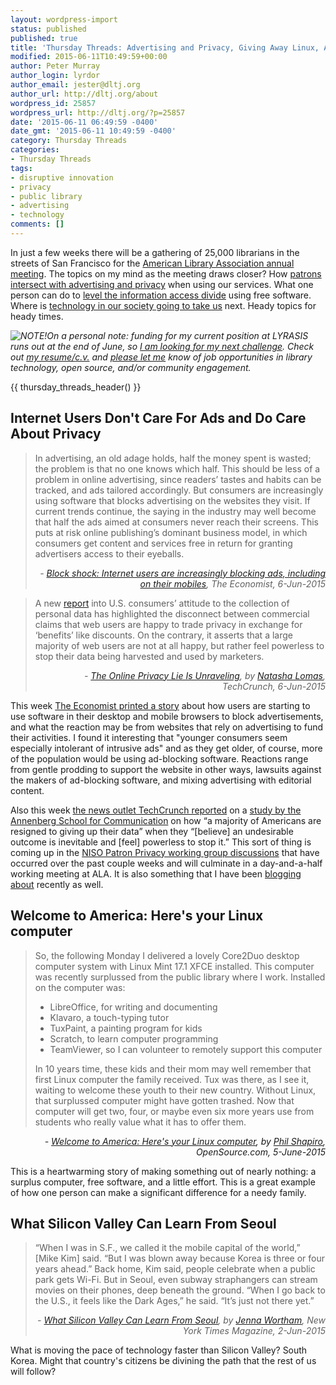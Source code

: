 ```yaml
---
layout: wordpress-import
status: published
published: true
title: 'Thursday Threads: Advertising and Privacy, Giving Away Linux, A View of the Future'
modified: 2015-06-11T10:49:59+00:00
author: Peter Murray
author_login: lyrdor
author_email: jester@dltj.org
author_url: http://dltj.org/about
wordpress_id: 25857
wordpress_url: http://dltj.org/?p=25857
date: '2015-06-11 06:49:59 -0400'
date_gmt: '2015-06-11 10:49:59 -0400'
category: Thursday Threads
categories:
- Thursday Threads
tags:
- disruptive innovation
- privacy
- public library
- advertising
- technology
comments: []
---
```


<p>In just a few weeks there will be a gathering of 25,000 librarians in the streets of San Francisco for the <a href="http://alaac15.ala.org" title="2015 ALA Annual Conference">American Library Association annual meeting</a>.  The topics on my mind as the meeting draws closer?  How <a href="/article/thursday-threads-2015w23/#p25857-ads-and-privacy">patrons intersect with advertising and privacy</a> when using our services.  What one person can do to <a href="/article/thursday-threads-2015w23/#p25857-linux">level the information access divide</a> using free software.  Where is <a href="/article/thursday-threads-2015w23/#p25857-silicon-valley-seoul">technology in our society going to take us</a> next.  Heady topics for heady times.</p>
<p><em><img alt="NOTE! " src="/images/note.png" style="float:left;"/>On a personal note: funding for my current position at LYRASIS runs out at the end of June, so <a href="/article/seeking-new-opportunity/" title="Seeking new opportunity in library technology | Disruptive Library Technology Jester">I am looking for my next challenge</a>.  Check out <a href="https://dltj.org/resume/">my resume/<i>c.v.</i></a> and <a href="/contact/">please let me</a> know of job opportunities in library technology, open source, and/or community engagement.</em></p>
{{ thursday_threads_header() }}
<h2 id="p25857-ads-and-privacy">Internet Users Don't Care For Ads and Do Care About Privacy</h2>
<blockquote><p>In advertising, an old adage holds, half the money spent is wasted; the problem is that no one knows which half. This should be less of a problem in online advertising, since readers&rsquo; tastes and habits can be tracked, and ads tailored accordingly. But consumers are increasingly using software that blocks advertising on the websites they visit. If current trends continue, the saying in the industry may well become that half the ads aimed at consumers never reach their screens. This puts at risk online publishing&rsquo;s dominant business model, in which consumers get content and services free in return for granting advertisers access to their eyeballs.
<div style="text-align: right; width: 100%;"><cite>- <a href="http://www.economist.com/news/business/21653644-internet-users-are-increasingly-blocking-ads-including-their-mobiles-block-shock" title="Block shock: Internet users are increasingly blocking ads, including on their mobiles | The Economist">Block shock: Internet users are increasingly blocking ads, including on their mobiles</a>, The Economist, 6-Jun-2015</cite></div>
</blockquote>
<blockquote><p>A new <a target="_blank" href="https://www.asc.upenn.edu/sites/default/files/TradeoffFallacy_1.pdf">report</a> into U.S. consumers&rsquo; attitude to the collection of personal data has highlighted the disconnect between commercial claims that web users are happy to trade privacy in exchange for &lsquo;benefits&rsquo; like discounts. On the contrary, it asserts that a large majority of web users are not at all happy, but rather feel powerless to stop their data being harvested and used by marketers.
<div style="text-align: right; width: 100%;"><cite>- <a href="http://techcrunch.com/2015/06/06/the-online-privacy-lie-is-unraveling/" title="The Online Privacy Lie Is Unraveling | TechCrunch">The Online Privacy Lie Is Unraveling</a>, by <a href="http://techcrunch.com/author/natasha-lomas/" title="Natasha Lomas - Senior Reporter, Silicon.com (UK) - TechCrunch Staff">Natasha Lomas</a>, TechCrunch, 6-Jun-2015</cite></div>
</blockquote>
<p>This week <a href="http://www.economist.com/news/business/21653644-internet-users-are-increasingly-blocking-ads-including-their-mobiles-block-shock" title="Block shock: Internet users are increasingly blocking ads, including on their mobiles | The Economist">The Economist printed a story</a> about how users are starting to use software in their desktop and mobile browsers to block advertisements, and what the reaction may be from websites that rely on advertising to fund their activities.  I found it interesting that "younger consumers seem especially intolerant of intrusive ads" and as they get older, of course, more of the population would be using ad-blocking software.  Reactions range from gentle prodding to support the website in other ways, lawsuits against the makers of ad-blocking software, and mixing advertising with editorial content.</p>
<p>Also this week <a href="http://techcrunch.com/2015/06/06/the-online-privacy-lie-is-unraveling/" title="The Online Privacy Lie Is Unraveling | TechCrunch">the news outlet TechCrunch reported</a> on a <a href="https://www.asc.upenn.edu/news-events/publications/tradeoff-fallacy-how-marketers-are-misrepresenting-american-consumers-and" title="The Tradeoff Fallacy: How Marketers Are Misrepresenting American Consumers and Opening Them Up to Exploitation | Annenberg School for Communication">study by the Annenberg School for Communication</a> on how &ldquo;a majority of Americans are resigned to giving up their data&rdquo; when they &ldquo;[believe] an undesirable outcome is inevitable and [feel] powerless to stop it.&rdquo;  This sort of thing is coming up in the <a href="http://www.niso.org/topics/tl/patron_privacy/" title="Patron Privacy in Digital Library and Information Systems - National Information Standards Organization">NISO Patron Privacy working group discussions</a> that have occurred over the past couple weeks and will culminate in a day-and-a-half working meeting at ALA.  It is also something that I have been <a href="/tag/nisoprivacy/">blogging about</a> recently as well.</p>
<h2 id="p25857-linux">Welcome to America: Here's your Linux computer</h2>
<blockquote><p>So, the following Monday I delivered a lovely Core2Duo desktop computer system with Linux Mint 17.1 XFCE installed. This computer was recently surplussed from the public library where I work. Installed on the computer was:</p>
<ul>
<li>LibreOffice, for writing and documenting</li>
<li>Klavaro, a touch-typing tutor</li>
<li>TuxPaint, a painting program for kids</li>
<li>Scratch, to learn computer programming</li>
<li>TeamViewer, so I can volunteer to remotely support this computer</li>
</ul>
<p>In 10 years time, these kids and their mom may well remember that first Linux computer the family received. Tux was there, as I see it, waiting to welcome these youth to their new country. Without Linux, that surplussed computer might have gotten trashed. Now that computer will get two, four, or maybe even six more years use from students who really value what it has to offer them.</p></blockquote>
<div style="text-align: right; width: 100%;"><cite>- <a href="https://opensource.com/life/15/6/five-linux-programs">Welcome to America: Here's your Linux computer</a>, by <a href="https://opensource.com/users/pshapiro">Phil Shapiro</a>, OpenSource.com, 5-June-2015</cite></div>
<p>This is a heartwarming story of making something out of nearly nothing: a surplus computer, free software, and a little effort.  This is a great example of how one person can make a significant difference for a needy family.</p>
<h2 id="p25857-silicon-valley-seoul">What Silicon Valley Can Learn From Seoul</h2>
<blockquote><p>&ldquo;When I was in S.F., we called it the mobile capital of the world,&rdquo; [Mike Kim] said. &ldquo;But I was blown away because Korea is three or four years ahead.&rdquo; Back home, Kim said, people celebrate when a public park gets Wi-Fi. But in Seoul, even subway straphangers can stream movies on their phones, deep beneath the ground. &ldquo;When I go back to the U.S., it feels like the Dark Ages,&rdquo; he said. &ldquo;It&rsquo;s just not there yet.&rdquo;
<div style="text-align: right; width: 100%;"><cite>- <a href="http://www.nytimes.com/2015/06/07/magazine/what-silicon-valley-can-learn-from-seoul.html?_r=0" title="What Silicon Valley Can Learn From Seoul | New York Times Magazine">What Silicon Valley Can Learn From Seoul</a>, by <a href="http://topics.nytimes.com/top/reference/timestopics/people/w/jenna_wortham/index.html" title="Jenna Wortham - The New York Times">Jenna Wortham</a>, New York Times Magazine, 2-Jun-2015</cite></div>
</blockquote>
<p>What is moving the pace of technology faster than Silicon Valley?  South Korea.  Might that country's citizens be divining the path that the rest of us will follow?</p>

